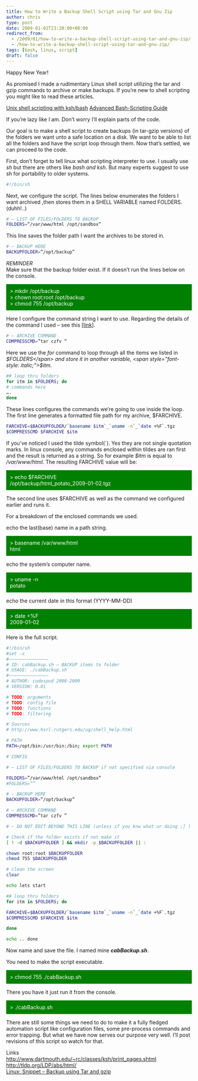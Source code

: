 ```yaml
---
title: How to Write a Backup Shell Script using Tar and Gnu Zip
author: chris
type: post
date: 2009-01-02T23:20:00+00:00
redirect_from:
  - /2009/01/how-to-write-a-backup-shell-script-using-tar-and-gnu-zip/
  - /how-to-write-a-backup-shell-script-using-tar-and-gnu-zip/
tags: [bash, linux, script]
draft: false
---
```


Happy New Year!

As promised I made a rudimentary Linux shell script utilizing the tar and gzip commands to archive or make backups. If you&#8217;re new to shell scripting you might like to read these articles.

[Unix shell scripting with ksh/bash](http://www.dartmouth.edu/~rc/classes/ksh/print_pages.shtml)
[Advanced Bash-Scripting Guide](http://tldp.org/LDP/abs/html/)

If you&#8217;re lazy like I am. Don&#8217;t worry I&#8217;ll explain parts of the code.

<!--more-->

Our goal is to make a shell script to create backups (in tar-gzip versions) of the folders we want unto a safe location on a disk. We want to be able to list all the folders and have the script loop through them. Now that&#8217;s settled, we can proceed to the code.<!--more-->

First, don&#8217;t forget to tell linux what scripting interpreter to use. I usually use <span style="font-style: italic;">sh</span> but there are others like <span style="font-style: italic;">bash and ksh</span>. But many experts suggest to use sh for portability to older systems.

```bash
#!/bin/sh
```

Next, we configure the script. The lines below enumerates the folders I want archived ,then stores them in a SHELL VARIABLE named FOLDERS. (duhh!..)

```bash
# — LIST OF FILES/FOLDERS TO BACKUP
FOLDERS=”/var/www/html /opt/sandbox”
```

This line saves the folder path I want the archives to be stored in.

```bash
# — BACKUP HERE
BACKUPFOLDER=”/opt/backup”
```

_REMINDER_  
Make sure that the backup folder exist. If it doesn&#8217;t run the lines below on the console.

<div style="background-color: green; color: white; padding: 10px;">
  > mkdir /opt/backup<br /> > chown root:root /opt/backup<br /> > chmod 755 /opt/backup
</div>

Here I configure the command string I want to use. Regarding the details of the command I used &#8211; see this [[link]][1].

```bash
# — ARCHIVE COMMAND
COMPRESSCMD=”tar czfv “
```

Here we use the <span style="font-style: italic;">for</span> command to loop through all the items we listed in <span style="font-style: italic;">$FOLDERS</span> and store it in another variable, <span style="font-style: italic;">$itm</span>.

```bash
## loop thru folders
for itm in $FOLDERS; do
# commands here
….
done
```

These lines configures the commands we&#8217;re going to use inside the loop. The first line generates a formatted file path for my archive, \$FARCHIVE.

```bash
FARCHIVE=$BACKUPFOLDER/`basename $itm`_`uname -n`_`date +%F`.tgz
$COMPRESSCMD $FARCHIVE $itm
```

If you&#8217;ve noticed I used the tilde symbol(\`). Yes they are not single quotation marks. In linux console, any commands enclosed within tildes are ran first and the result is returned as a string. So for example <span style="font-style: italic;">\$itm</span> is equal to <span style="font-style: italic;">/var/www/html</span>. The resulting FARCHIVE value will be:

<div style="background-color: green; color: white; padding: 10px;">
  > echo $FARCHIVE<br /> /opt/backup/html_potato_2009-01-02.tgz
</div>

The second line uses \$FARCHIVE as well as the command we configured earlier and runs it.

For a breakdown of the enclosed commands we used.

echo the last(base) name in a path string.

<div style="background-color: green; color: white; padding: 10px;">
  > basename /var/www/html<br /> html
</div>

echo the system&#8217;s computer name.

<div style="background-color: green; color: white; padding: 10px;">
  > uname -n<br /> potato
</div>

echo the current date in this format (YYYY-MM-DD)

<div style="background-color: green; color: white; padding: 10px;">
  > date +%F<br /> 2009-01-02
</div>

Here is the full script.

```bash
#!/bin/sh
#set -x
#——————————————–
# ID: cabBackup.sh – BACKUP items to folder
# USAGE: ./cabBackup.sh
#——————————————–
# AUTHOR: codespud 2008-2009
# VERSION: 0.01

# TODO: arguments
# TODO: config file
# TODO: functions
# TODO: filtering

# Sources
# http://www.hsrl.rutgers.edu/ug/shell_help.html

# PATH
PATH=/opt/bin:/usr/bin:/bin; export PATH

# CONFIG

# — LIST OF FILES/FOLDERS TO BACKUP if not specified via console

FOLDERS=”/var/www/html /opt/sandbox”
#FOLDERS=””

# — BACKUP HERE
BACKUPFOLDER=”/opt/backup”

# — ARCHIVE COMMAND
COMPRESSCMD=”tar czfv ”

# — DO NOT EDIT BEYOND THIS LINE (unless if you knw what ur doing ;] ) —

# Check if the folder exists if not make it
[ ! -d $BACKUPFOLDER ] && mkdir -p $BACKUPFOLDER || :

chown root:root $BACKUPFOLDER
chmod 755 $BACKUPFOLDER

# clean the screen
clear

echo lets start

## loop thru folders
for itm in $FOLDERS; do

FARCHIVE=$BACKUPFOLDER/`basename $itm`_`uname -n`_`date +%F`.tgz
$COMPRESSCMD $FARCHIVE $itm

done

echo .. done

```

Now name and save the file. I named mine <span style="font-weight: bold;"><span style="font-style: italic;">cabBackup.sh</span></span>.

You need to make the script executable.

<div style="background-color: green; color: white; padding: 10px;">
  > chmod 755 ./cabBackup.sh
</div>

There you have it just run it from the console.

<div style="background-color: green; color: white; padding: 10px;">
  > ./cabBackup.sh
</div>

There are still some things we need to do to make it a fully fledged automation script like configuration files, some pre-process commands and error trapping. But what we have now serves our purpose very well. I&#8217;ll post revisions of this script so watch for that.

Links  
<http://www.dartmouth.edu/~rc/classes/ksh/print_pages.shtml>  
<http://tldp.org/LDP/abs/html/>  
[Linux: Snippet &#8211; Backup using Tar and gzip][1]

[1]: http://potatokorner.blogspot.com/2008/12/linux-snippet-backup-using-tar-and-gzip.html
